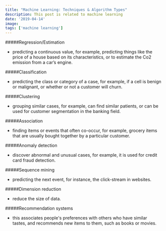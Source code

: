 ```yaml
---
title: "Machine Learning: Techniques & Algorithm Types"
description: This post is related to machine learning
date: '2019-04-14'
image: 
tags: ['machine learning']
---
```


#####Regression/Estimation 
- predicting a continuous value, for example, predicting things like the price of a house based on its characteristics, or to estimate the Co2 emission from a car’s engine.

#####Classification 
- predicting the class or category of a case, for example, if a cell is benign or malignant, or whether or not a customer will churn. 

#####Clustering 
- grouping similar cases, for example, can find similar patients, or can be used for customer segmentation in the banking field.

#####Association 
- finding items or events that often co-occur, for example, grocery items that are usually bought together by a particular customer. 

#####Anomaly detection
- discover abnormal and unusual cases, for example, it is used for credit card fraud detection.

#####Sequence mining 
- predicting the next event, for instance, the click-stream in websites.

#####Dimension reduction
- reduce the size of data. 

#####Recommendation systems
- this associates people's preferences with others who have similar tastes, and recommends new items to them, such as books or movies.